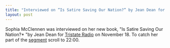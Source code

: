 ```yaml
---
title: "Interviewed on ”Is Satire Saving Our Nation?” by Jean Dean for Tristate Radio"
layout: post
---
```

Sophia McClennen was interviewed on her new book, "Is Satire Saving Our Nation?* "by Jean Dean for [Tristate Radio](http://www.supertalk941.com/podcasts/tristate-viewpoint) on November 18. To catch her part of the [segment](http://www.supertalk941.com/podcasts/tristate-viewpoint) scroll to 22:00.
